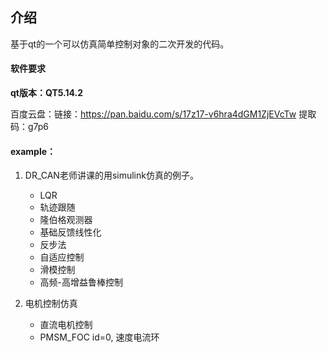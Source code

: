 ## 介绍
基于qt的一个可以仿真简单控制对象的二次开发的代码。

####  软件要求
**qt版本：QT5.14.2**

百度云盘：链接：https://pan.baidu.com/s/17z17-v6hra4dGM1ZjEVcTw 
提取码：g7p6 


#### example：
1. DR_CAN老师讲课的用simulink仿真的例子。 
    - LQR
    - 轨迹跟随
    - 隆伯格观测器
    - 基础反馈线性化
    - 反步法
    - 自适应控制
    - 滑模控制
    - 高频-高增益鲁棒控制

2. 电机控制仿真
    - 直流电机控制
    - PMSM_FOC id=0, 速度电流环


